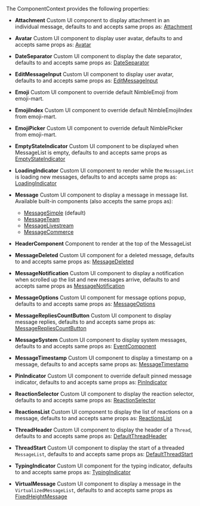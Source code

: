 The ComponentContext provides the following properties:

- **Attachment** Custom UI component to display attachment in an individual message, defaults to and accepts same props as: [Attachment](https://github.com/GetStream/stream-chat-react/blob/master/src/components/Attachment.tsx)

- **Avatar** Custom UI component to display user avatar, defaults to and accepts same props as: [Avatar](https://github.com/GetStream/stream-chat-react/blob/master/src/components/Avatar/Avatar.tsx)

- **DateSeparator** Custom UI component to display the date separator, defaults to and accepts same props as: [DateSeparator](https://github.com/GetStream/stream-chat-react/blob/master/src/components/DateSeparator/DateSeparator.tsx)

- **EditMessageInput** Custom UI component to display user avatar, defaults to and accepts same props as: [EditMessageInput](https://github.com/GetStream/stream-chat-react/blob/master/src/components/MessageInput/EditMessageForm.tsx)

- **Emoji** Custom UI component to override default NimbleEmoji from emoji-mart.

- **EmojiIndex** Custom UI component to override default NimbleEmojiIndex from emoji-mart.

- **EmojiPicker** Custom UI component to override default NimblePicker from emoji-mart.

- **EmptyStateIndicator** Custom UI component to be displayed when MessageList is empty, defaults to and accepts same props as [EmptyStateIndicator](https://github.com/GetStream/stream-chat-react/blob/master/src/components/EmptyStateIndicator/EmptyStateIndicator.tsx)

- **LoadingIndicator** Custom UI component to render while the `MessageList` is loading new messages, defaults to and accepts same props as: [LoadingIndicator](https://github.com/GetStream/stream-chat-react/blob/master/src/components/LoadingIndicator.tsx)

- **Message** Custom UI component to display a message in message list. Available built-in components (also accepts the same props as):
  * [MessageSimple](https://github.com/GetStream/stream-chat-react/blob/master/src/components/MessageSimple.tsx) (default)
  * [MessageTeam](https://github.com/GetStream/stream-chat-react/blob/master/src/components/MessageTeam.tsx)
  * [MessageLivestream](https://github.com/GetStream/stream-chat-react/blob/master/src/components/MessageLivestream.tsx)
  * [MessageCommerce](https://github.com/GetStream/stream-chat-react/blob/master/src/components/MessageCommerce.tsx)

- **HeaderComponent** Component to render at the top of the MessageList

- **MessageDeleted** Custom UI component for a deleted message, defaults to and accepts same props as: [MessageDeleted](https://github.com/GetStream/stream-chat-react/blob/master/src/components/Message/MessageDeleted.tsx)

- **MessageNotification** Custom UI component to display a notification when scrolled up the list and new messages arrive, defaults to and accepts same props as [MessageNotification](https://github.com/GetStream/stream-chat-react/blob/master/src/components/MessageList/MessageNotification.tsx)

- **MessageOptions** Custom UI component for message options popup, defaults to and accepts same props as: [MessageOptions](https://github.com/GetStream/stream-chat-react/blob/master/src/components/Message/MessageOptions.tsx)

- **MessageRepliesCountButton** Custom UI component to display message replies, defaults to and accepts same props as: [MessageRepliesCountButton](https://github.com/GetStream/stream-chat-react/blob/master/src/components/Message/MessageRepliesCountButton.tsx)

- **MessageSystem** Custom UI component to display system messages, defaults to and accepts same props as: [EventComponent](https://github.com/GetStream/stream-chat-react/blob/master/src/components/EventComponent.tsx)

- **MessageTimestamp** Custom UI component to display a timestamp on a message, defaults to and accepts same props as: [MessageTimestamp](https://github.com/GetStream/stream-chat-react/blob/master/src/components/Message/MessageTimestamp.tsx)

- **PinIndicator** Custom UI component to override default pinned message indicator, defaults to and accepts same props as: [PinIndicator](https://github.com/GetStream/stream-chat-react/blob/master/src/components/Message/icons.tsx)

- **ReactionSelector** Custom UI component to display the reaction selector, defaults to and accepts same props as: [ReactionSelector](https://github.com/GetStream/stream-chat-react/blob/master/src/components/Reactions/ReactionSelector.tsx)

- **ReactionsList** Custom UI component to display the list of reactions on a message, defaults to and accepts same props as: [ReactionsList](https://github.com/GetStream/stream-chat-react/blob/master/src/components/Reactions/ReactionsList.tsx)

- **ThreadHeader** Custom UI component to display the header of a `Thread`, defaults to and accepts same props as: [DefaultThreadHeader](https://github.com/GetStream/stream-chat-react/blob/master/src/components/Thread/Thread.tsx)

- **ThreadStart** Custom UI component to display the start of a threaded `MessageList`, defaults to and accepts same props as: [DefaultThreadStart](https://github.com/GetStream/stream-chat-react/blob/master/src/components/Thread/Thread.tsx)

- **TypingIndicator** Custom UI component for the typing indicator, defaults to and accepts same props as: [TypingIndicator](https://github.com/GetStream/stream-chat-react/blob/master/src/components/TypingIndicator/TypingIndicator.tsx)

- **VirtualMessage** Custom UI component to display a message in the `VirtualizedMessageList`, defaults to and accepts same props as [FixedHeightMessage](https://github.com/GetStream/stream-chat-react/blob/master/src/components/Message/FixedHeightMessage.tsx)
